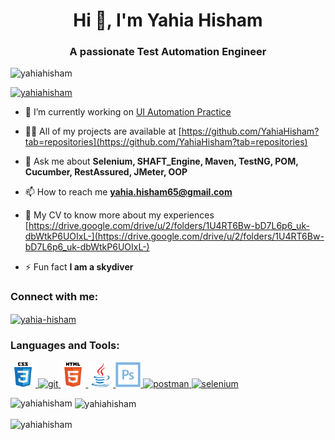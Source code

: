 <h1 align="center">Hi 👋, I'm Yahia Hisham</h1>
<h3 align="center">A passionate Test Automation Engineer</h3>

<p align="left"> <img src="https://komarev.com/ghpvc/?username=yahiahisham&label=Profile%20views&color=0e75b6&style=flat" alt="yahiahisham" /> </p>

<p align="left"> <a href="https://github.com/ryo-ma/github-profile-trophy"><img src="https://github-profile-trophy.vercel.app/?username=yahiahisham" alt="yahiahisham" /></a> </p>

- 🔭 I’m currently working on [UI Automation Practice](https://github.com/YahiaHisham/UI-Automation-Practice)

- 👨‍💻 All of my projects are available at [https://github.com/YahiaHisham?tab=repositories](https://github.com/YahiaHisham?tab=repositories)

- 💬 Ask me about **Selenium, SHAFT_Engine, Maven, TestNG, POM, Cucumber, RestAssured, JMeter, OOP**

- 📫 How to reach me **yahia.hisham65@gmail.com**

- 📄 My CV to know more about my experiences [https://drive.google.com/drive/u/2/folders/1U4RT6Bw-bD7L6p6_uk-dbWtkP6UOIxL-](https://drive.google.com/drive/u/2/folders/1U4RT6Bw-bD7L6p6_uk-dbWtkP6UOIxL-)

- ⚡ Fun fact **I am a skydiver**

<h3 align="left">Connect with me:</h3>
<p align="left">
<a href="https://linkedin.com/in/yahia-hisham" target="blank"><img align="center" src="https://raw.githubusercontent.com/rahuldkjain/github-profile-readme-generator/master/src/images/icons/Social/linked-in-alt.svg" alt="yahia-hisham" height="30" width="40" /></a>
</p>

<h3 align="left">Languages and Tools:</h3>
<p align="left"> <a href="https://www.w3schools.com/css/" target="_blank" rel="noreferrer"> <img src="https://raw.githubusercontent.com/devicons/devicon/master/icons/css3/css3-original-wordmark.svg" alt="css3" width="40" height="40"/> </a> <a href="https://git-scm.com/" target="_blank" rel="noreferrer"> <img src="https://www.vectorlogo.zone/logos/git-scm/git-scm-icon.svg" alt="git" width="40" height="40"/> </a> <a href="https://www.w3.org/html/" target="_blank" rel="noreferrer"> <img src="https://raw.githubusercontent.com/devicons/devicon/master/icons/html5/html5-original-wordmark.svg" alt="html5" width="40" height="40"/> </a> <a href="https://www.java.com" target="_blank" rel="noreferrer"> <img src="https://raw.githubusercontent.com/devicons/devicon/master/icons/java/java-original.svg" alt="java" width="40" height="40"/> </a> <a href="https://www.photoshop.com/en" target="_blank" rel="noreferrer"> <img src="https://raw.githubusercontent.com/devicons/devicon/master/icons/photoshop/photoshop-line.svg" alt="photoshop" width="40" height="40"/> </a> <a href="https://postman.com" target="_blank" rel="noreferrer"> <img src="https://www.vectorlogo.zone/logos/getpostman/getpostman-icon.svg" alt="postman" width="40" height="40"/> </a> <a href="https://www.selenium.dev" target="_blank" rel="noreferrer"> <img src="https://raw.githubusercontent.com/detain/svg-logos/780f25886640cef088af994181646db2f6b1a3f8/svg/selenium-logo.svg" alt="selenium" width="40" height="40"/> </a> </p>

<p><img align="left" src="https://github-readme-stats.vercel.app/api/top-langs?username=yahiahisham&show_icons=true&locale=en&layout=compact" alt="yahiahisham" /></p>

<p>&nbsp;<img align="center" src="https://github-readme-stats.vercel.app/api?username=yahiahisham&show_icons=true&locale=en" alt="yahiahisham" /></p>

<p><img align="center" src="https://github-readme-streak-stats.herokuapp.com/?user=yahiahisham&" alt="yahiahisham" /></p>

